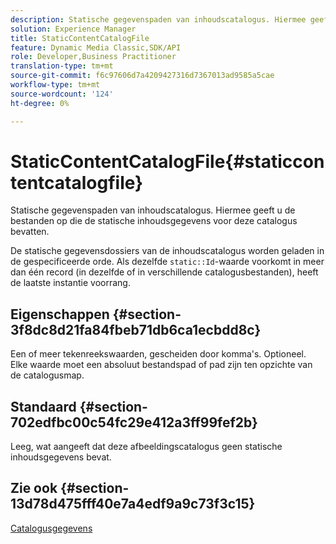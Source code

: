 ```yaml
---
description: Statische gegevenspaden van inhoudscatalogus. Hiermee geeft u de bestanden op die de statische inhoudsgegevens voor deze catalogus bevatten.
solution: Experience Manager
title: StaticContentCatalogFile
feature: Dynamic Media Classic,SDK/API
role: Developer,Business Practitioner
translation-type: tm+mt
source-git-commit: f6c97606d7a4209427316d7367013ad9585a5cae
workflow-type: tm+mt
source-wordcount: '124'
ht-degree: 0%

---
```



# StaticContentCatalogFile{#staticcontentcatalogfile}

Statische gegevenspaden van inhoudscatalogus. Hiermee geeft u de bestanden op die de statische inhoudsgegevens voor deze catalogus bevatten.

De statische gegevensdossiers van de inhoudscatalogus worden geladen in de gespecificeerde orde. Als dezelfde `static::Id`-waarde voorkomt in meer dan één record (in dezelfde of in verschillende catalogusbestanden), heeft de laatste instantie voorrang.

## Eigenschappen {#section-3f8dc8d21fa84fbeb71db6ca1ecbdd8c}

Een of meer tekenreekswaarden, gescheiden door komma&#39;s. Optioneel. Elke waarde moet een absoluut bestandspad of pad zijn ten opzichte van de catalogusmap.

## Standaard {#section-702edfbc00c54fc29e412a3ff99fef2b}

Leeg, wat aangeeft dat deze afbeeldingscatalogus geen statische inhoudsgegevens bevat.

## Zie ook {#section-13d78d475fff40e7a4edf9a9c73f3c15}

[Catalogusgegevens](../../../../../is-api/image-catalog/image-serving-api-ref/c-image-catalog-reference/c-overview/c-catalog-data-fields/c-catalog-data-fields.md#concept-b19581028ec44f98b9f5943624403d29)
